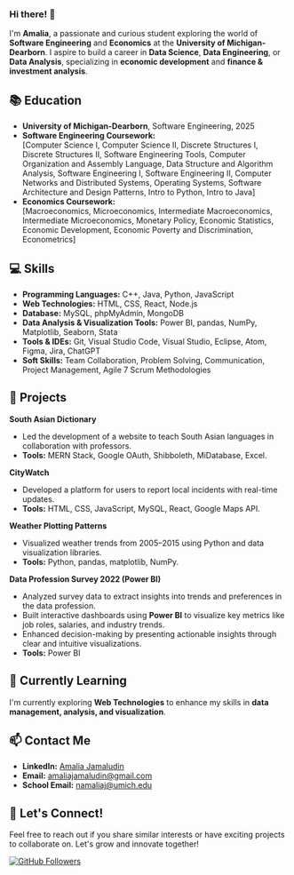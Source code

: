 ### Hi there! 👋  

I'm **Amalia**, a passionate and curious student exploring the world of **Software Engineering** and **Economics** at the **University of Michigan-Dearborn**. I aspire to build a career in **Data Science**, **Data Engineering**, or **Data Analysis**, specializing in **economic development** and **finance & investment analysis**.  

## 📚 Education  

- **University of Michigan-Dearborn**, Software Engineering, 2025  
- **Software Engineering Coursework:**  
  [Computer Science I, Computer Science II, Discrete Structures I, Discrete Structures II, Software Engineering Tools, Computer Organization and Assembly Language, Data Structure and Algorithm Analysis, Software Engineering I, Software Engineering II, Computer Networks and Distributed Systems, Operating Systems, Software Architecture and Design Patterns, Intro to Python, Intro to Java]  
- **Economics Coursework:**  
  [Macroeconomics, Microeconomics, Intermediate Macroeconomics, Intermediate Microeconomics, Monetary Policy, Economic Statistics, Economic Development, Economic Poverty and Discrimination, Econometrics]  

## 💻 Skills  

- **Programming Languages:** C++, Java, Python, JavaScript  
- **Web Technologies:** HTML, CSS, React, Node.js  
- **Database:** MySQL, phpMyAdmin, MongoDB  
- **Data Analysis & Visualization Tools:** Power BI, pandas, NumPy, Matplotlib, Seaborn, Stata  
- **Tools & IDEs:** Git, Visual Studio Code, Visual Studio, Eclipse, Atom, Figma, Jira, ChatGPT  
- **Soft Skills:** Team Collaboration, Problem Solving, Communication, Project Management, Agile 7 Scrum Methodologies 

## 🚀 Projects  

**South Asian Dictionary**  
- Led the development of a website to teach South Asian languages in collaboration with professors.  
- **Tools:** MERN Stack, Google OAuth, Shibboleth, MiDatabase, Excel.  

**CityWatch**  
- Developed a platform for users to report local incidents with real-time updates.  
- **Tools:** HTML, CSS, JavaScript, MySQL, React, Google Maps API.  

**Weather Plotting Patterns**  
- Visualized weather trends from 2005–2015 using Python and data visualization libraries.  
- **Tools:** Python, pandas, matplotlib, NumPy.  

**Data Profession Survey 2022 (Power BI)**  
- Analyzed survey data to extract insights into trends and preferences in the data profession.  
- Built interactive dashboards using **Power BI** to visualize key metrics like job roles, salaries, and industry trends.  
- Enhanced decision-making by presenting actionable insights through clear and intuitive visualizations.  
- **Tools:** Power BI  

## 🌱 Currently Learning  

I'm currently exploring **Web Technologies** to enhance my skills in **data management, analysis, and visualization**.  

## 📫 Contact Me  

- **LinkedIn:** [Amalia Jamaludin](https://www.linkedin.com/in/amaliajamaludin)  
- **Email:** [amaliajamaludin@gmail.com](mailto:amaliajamaludin@gmail.com)  
- **School Email:** [namaliaj@umich.edu](mailto:namaliaj@umich.edu)  

## 🤝 Let's Connect!  

Feel free to reach out if you share similar interests or have exciting projects to collaborate on. Let's grow and innovate together!  

[![GitHub Followers](https://img.shields.io/github/followers/Amaliajamaludin?label=Follow&style=social)](https://github.com/Amaliajamaludin)  




